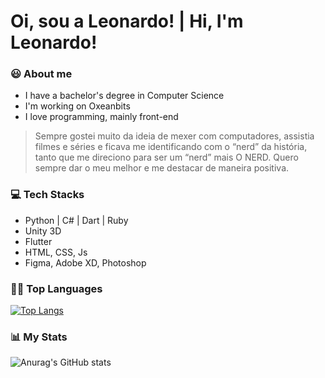 # Oi, sou a Leonardo! | Hi, I'm Leonardo!

### :smiley:  About me

- I have a bachelor's degree in Computer Science
- I'm working on Oxeanbits
- I love programming, mainly front-end

> Sempre gostei muito da ideia de mexer com computadores, assistia filmes e séries e
> ficava me identificando com o “nerd” da história, tanto que me direciono para ser
> um “nerd” mais O NERD. Quero sempre dar o meu melhor e me destacar de maneira positiva.

### 💻 Tech Stacks

- Python | C# | Dart | Ruby
- Unity 3D
- Flutter
- HTML, CSS, Js
- Figma, Adobe XD, Photoshop


### 👩‍💻 Top Languages
[![Top Langs](https://github-readme-stats.vercel.app/api/top-langs/?username=Leonardo1952&layout=compact)](https://github.com/anuraghazra/github-readme-stats)


### 📊 My Stats
![Anurag's GitHub stats](https://github-readme-stats.vercel.app/api?username=Leonardo1952&show_icons=true&theme=tokyonight)

